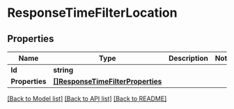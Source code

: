 # ResponseTimeFilterLocation

## Properties
Name | Type | Description | Notes
------------ | ------------- | ------------- | -------------
**Id** | **string** |  | 
**Properties** | [**[]ResponseTimeFilterProperties**](ResponseTimeFilterProperties.md) |  | 

[[Back to Model list]](../README.md#documentation-for-models) [[Back to API list]](../README.md#documentation-for-api-endpoints) [[Back to README]](../README.md)


